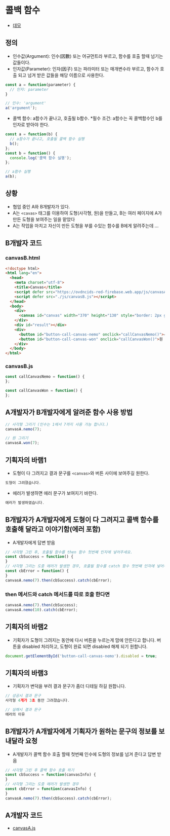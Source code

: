 # 콜백 함수
* [데모](https://ovdncids.github.io/javascript-curriculum/canvas/canvasB.html)

## 정의
* 인수값(Argument): 인수(因數) 또는 어규먼트라 부르고, 함수를 호출 할때 넘기는 값들이다.
* 인자값(Parameter): 인자(因子) 또는 파라미터 또는 매개변수라 부르고, 함수가 호출 되고 넘겨 받은 값들을 해당 이름으로 사용한다.
```js
const a = function(parameter) {
  // 인자: parameter
}

// 인수: 'argument'
a('argument');
```
* 콜백 함수: a함수가 끝나고, 호출될 b함수. *필수 조건: a함수는 꼭 콜백함수인 b를 인자로 받아야 한다.
```js
const a = function(b) {
  // a함수가 끝나고, 호출될 콜백 함수 실행
  b();
};
const b = function() {
  console.log('콜백 함수 실행');
};

// a함수 실행
a(b);
```

## 상황
* 협업 중인 A와 B개발자가 있다.
* A는 `<cavas>` 태그를 이용하여 도형(사각형, 원)을 만들고, B는 여러 페이지에 A가 만든 도형을 보여주는 일을 맡았다
* A는 작업을 마치고 자신이 만든 도형을 부를 수있는 함수를 B에게 알려주는데 ...

## B개발자 코드
### canvasB.html
```html
<!doctype html>
<html lang="en">
  <head>
    <meta charset="utf-8">
    <title>Canvas</title>
    <script defer src="https://ovdncids-red-firebase.web.app/js/canvasA.js"></script>
    <script defer src="./js/canvasB.js"></script>
  </head>
  <body>
    <div>
      <canvas id="canvas" width="370" height="130" style="border: 2px gray solid;"></canvas>
    </div>
    <div id="result"></div>
    <div>
      <button id="button-call-canvas-nemo" onclick="callCanvasNemo()">사각형 부르기</button>
      <button id="button-call-canvas-won" onclick="callCanvasWon()">원 부르기</button>
    </div>
  </body>
</html>
```

### canvasB.js
```js
const callCanvasNemo = function() {
};

const callCanvasWon = function() {
};
```

## A개발자가 B개발자에게 알려준 함수 사용 방법
```js
// 사각형 그리기 (인수는 1에서 7까지 사용 가능 합니다.)
canvasA.nemo(7);

// 원 그리기
canvasA.won(7);
```

## 기획자의 바램1
* 도형이 다 그려지고 결과 문구를 `<canvas>`와 버튼 사이에 보여주길 원한다.
```js
도형이 그려졌습니다.
```
* 에러가 발생하면 에러 문구가 보여지기 바란다.
```js
에러가 발생하였습니다.
```

## B개발자가 A개발자에게 도형이 다 그려지고 콜백 함수를 호출해 달라고 이야기함(에러 포함)
* A개발자에게 답변 받음
```js
// 사각형 그린 후, 호출될 함수를 then 함수 첫번째 인자에 넣어주세요.
const cbSuccess = function() {
}
// 사각형 그리는 도중 에러가 발생한 경우, 호출될 함수를 catch 함수 첫번째 인자에 넣어주세요.
const cbError = function() {
}
canvasA.nemo(7).then(cbSuccess).catch(cbError);
```

### then 메서드와 catch 메서드를 따로 호출 한다면
```js
canvasA.nemo(7).then(cbSuccess);
canvasA.nemo(10).catch(cbError);
```

## 기획자의 바램2
* 기획자가 도형이 그려지는 동안에 다시 버튼을 누르는게 맘에 안든다고 합니다. 버튼을 disabled 처리하고, 도형이 완료 되면 disabled 해제 되기 원합니다.
```js
document.getElementById('button-call-canvas-nemo').disabled = true;
```

## 기획자의 바램3
* 기획자가 변덕을 부려 결과 문구가 좀더 디테일 하길 원합니다.
```js
// 성공시 결과 문구
사각형 4개가 3초 동안 그려졌습니다.

// 실패시 결과 문구
에러의 이유
```

## B개발자가 A개발자에게 기획자가 원하는 문구의 정보를 보내달라 요청
* A개발자가 콜백 함수 호출 할때 첫번째 인수에 도형의 정보를 넘겨 준다고 답변 받음
```js
// 사각형 그린 후 콜백 함수 호출 하기
const cbSuccess = function(canvasInfo) {
}
// 사각형 그리는 도중 에러가 발생한 경우
const cbError = function(canvasInfo) {
}
canvasA.nemo(7).then(cbSuccess).catch(cbError);
```

## A개발자 코드
* [canvasA.js](https://github.com/ovdncids/javascript-curriculum/blob/master/docs/canvas/canvasA.js)
